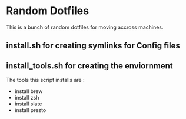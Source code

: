 # Random Dotfiles

This is a bunch of random dotfiles for moving accross machines.

## install.sh for creating symlinks for Config files 



## install_tools.sh for creating the enviornment 
The tools this script installs are :
  * install brew 
  * install zsh
  * install slate
  * install prezto


